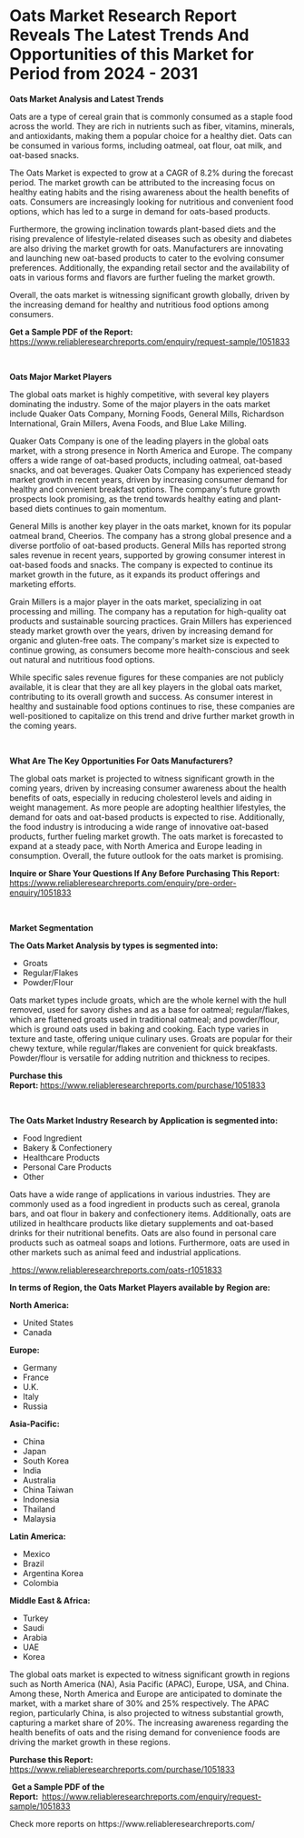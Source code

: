 <p><h1>Oats Market Research Report Reveals The Latest Trends And Opportunities of this Market for Period from 2024 - 2031</h1></p><p><strong>Oats Market Analysis and Latest Trends</strong></p>
<p><p>Oats are a type of cereal grain that is commonly consumed as a staple food across the world. They are rich in nutrients such as fiber, vitamins, minerals, and antioxidants, making them a popular choice for a healthy diet. Oats can be consumed in various forms, including oatmeal, oat flour, oat milk, and oat-based snacks.</p><p>The Oats Market is expected to grow at a CAGR of 8.2% during the forecast period. The market growth can be attributed to the increasing focus on healthy eating habits and the rising awareness about the health benefits of oats. Consumers are increasingly looking for nutritious and convenient food options, which has led to a surge in demand for oats-based products.</p><p>Furthermore, the growing inclination towards plant-based diets and the rising prevalence of lifestyle-related diseases such as obesity and diabetes are also driving the market growth for oats. Manufacturers are innovating and launching new oat-based products to cater to the evolving consumer preferences. Additionally, the expanding retail sector and the availability of oats in various forms and flavors are further fueling the market growth.</p><p>Overall, the oats market is witnessing significant growth globally, driven by the increasing demand for healthy and nutritious food options among consumers.</p></p>
<p><strong>Get a Sample PDF of the Report:&nbsp;</strong> <a href="https://www.reliableresearchreports.com/enquiry/request-sample/1051833">https://www.reliableresearchreports.com/enquiry/request-sample/1051833</a></p>
<p>&nbsp;</p>
<p><strong>Oats Major Market Players</strong></p>
<p><p>The global oats market is highly competitive, with several key players dominating the industry. Some of the major players in the oats market include Quaker Oats Company, Morning Foods, General Mills, Richardson International, Grain Millers, Avena Foods, and Blue Lake Milling. </p><p>Quaker Oats Company is one of the leading players in the global oats market, with a strong presence in North America and Europe. The company offers a wide range of oat-based products, including oatmeal, oat-based snacks, and oat beverages. Quaker Oats Company has experienced steady market growth in recent years, driven by increasing consumer demand for healthy and convenient breakfast options. The company's future growth prospects look promising, as the trend towards healthy eating and plant-based diets continues to gain momentum.</p><p>General Mills is another key player in the oats market, known for its popular oatmeal brand, Cheerios. The company has a strong global presence and a diverse portfolio of oat-based products. General Mills has reported strong sales revenue in recent years, supported by growing consumer interest in oat-based foods and snacks. The company is expected to continue its market growth in the future, as it expands its product offerings and marketing efforts.</p><p>Grain Millers is a major player in the oats market, specializing in oat processing and milling. The company has a reputation for high-quality oat products and sustainable sourcing practices. Grain Millers has experienced steady market growth over the years, driven by increasing demand for organic and gluten-free oats. The company's market size is expected to continue growing, as consumers become more health-conscious and seek out natural and nutritious food options.</p><p>While specific sales revenue figures for these companies are not publicly available, it is clear that they are all key players in the global oats market, contributing to its overall growth and success. As consumer interest in healthy and sustainable food options continues to rise, these companies are well-positioned to capitalize on this trend and drive further market growth in the coming years.</p></p>
<p>&nbsp;</p>
<p><strong>What Are The Key Opportunities For Oats Manufacturers?</strong></p>
<p><p>The global oats market is projected to witness significant growth in the coming years, driven by increasing consumer awareness about the health benefits of oats, especially in reducing cholesterol levels and aiding in weight management. As more people are adopting healthier lifestyles, the demand for oats and oat-based products is expected to rise. Additionally, the food industry is introducing a wide range of innovative oat-based products, further fueling market growth. The oats market is forecasted to expand at a steady pace, with North America and Europe leading in consumption. Overall, the future outlook for the oats market is promising.</p></p>
<p><strong>Inquire or Share Your Questions If Any Before Purchasing This Report:</strong> <a href="https://www.reliableresearchreports.com/enquiry/pre-order-enquiry/1051833">https://www.reliableresearchreports.com/enquiry/pre-order-enquiry/1051833</a></p>
<p>&nbsp;</p>
<p><strong>Market Segmentation</strong></p>
<p><strong>The Oats Market Analysis by types is segmented into:</strong></p>
<p><ul><li>Groats</li><li>Regular/Flakes</li><li>Powder/Flour</li></ul></p>
<p><p>Oats market types include groats, which are the whole kernel with the hull removed, used for savory dishes and as a base for oatmeal; regular/flakes, which are flattened groats used in traditional oatmeal; and powder/flour, which is ground oats used in baking and cooking. Each type varies in texture and taste, offering unique culinary uses. Groats are popular for their chewy texture, while regular/flakes are convenient for quick breakfasts. Powder/flour is versatile for adding nutrition and thickness to recipes.</p></p>
<p><strong>Purchase this Report:&nbsp;</strong><a href="https://www.reliableresearchreports.com/purchase/1051833">https://www.reliableresearchreports.com/purchase/1051833</a></p>
<p>&nbsp;</p>
<p><strong>The Oats Market Industry Research by Application is segmented into:</strong></p>
<p><ul><li>Food Ingredient</li><li>Bakery & Confectionery</li><li>Healthcare Products</li><li>Personal Care Products</li><li>Other</li></ul></p>
<p><p>Oats have a wide range of applications in various industries. They are commonly used as a food ingredient in products such as cereal, granola bars, and oat flour in bakery and confectionery items. Additionally, oats are utilized in healthcare products like dietary supplements and oat-based drinks for their nutritional benefits. Oats are also found in personal care products such as oatmeal soaps and lotions. Furthermore, oats are used in other markets such as animal feed and industrial applications.</p></p>
<p><a href="https://www.reliableresearchreports.com/oats-r1051833">&nbsp;https://www.reliableresearchreports.com/oats-r1051833</a></p>
<p><strong>In terms of Region, the Oats Market Players available by Region are:</strong></p>
<p>
    <p> <strong> North America: </strong>
        <ul>
            <li>United States</li>
            <li>Canada</li>
        </ul>
        </p> 
    <p> <strong> Europe: </strong>
        <ul>
            <li>Germany</li>
            <li>France</li>
            <li>U.K.</li>
            <li>Italy</li>
            <li>Russia</li>
        </ul>
        </p> 
    <p> <strong> Asia-Pacific: </strong>
        <ul>
            <li>China</li>
            <li>Japan</li>
            <li>South Korea</li>
            <li>India</li>
            <li>Australia</li>
            <li>China Taiwan</li>
            <li>Indonesia</li>
            <li>Thailand</li>
            <li>Malaysia</li>
        </ul>
        </p> 
    <p> <strong> Latin America: </strong>
        <ul>
            <li>Mexico</li>
            <li>Brazil</li>
            <li>Argentina Korea</li>
            <li>Colombia</li>
        </ul>
        </p> 
    <p> <strong> Middle East & Africa: </strong>
        <ul>
            <li>Turkey</li>
            <li>Saudi</li>
            <li>Arabia</li>
            <li>UAE</li>
            <li>Korea</li>
        </ul>
    </p>
    </p>
<p><p>The global oats market is expected to witness significant growth in regions such as North America (NA), Asia Pacific (APAC), Europe, USA, and China. Among these, North America and Europe are anticipated to dominate the market, with a market share of 30% and 25% respectively. The APAC region, particularly China, is also projected to witness substantial growth, capturing a market share of 20%. The increasing awareness regarding the health benefits of oats and the rising demand for convenience foods are driving the market growth in these regions.</p></p>
<p><strong>Purchase this Report: </strong><a href="https://www.reliableresearchreports.com/purchase/1051833">https://www.reliableresearchreports.com/purchase/1051833</a></p>
<p>&nbsp;<strong>Get a Sample PDF of the Report:&nbsp;&nbsp;</strong><a href="https://www.reliableresearchreports.com/enquiry/request-sample/1051833">https://www.reliableresearchreports.com/enquiry/request-sample/1051833</a></p>
<p><strong></strong></p>
<p>Check more reports on https://www.reliableresearchreports.com/</p>